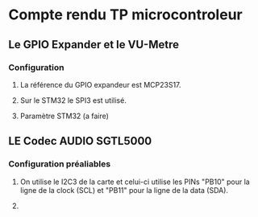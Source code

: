 # Compte rendu TP microcontroleur

## Le GPIO Expander et le VU-Metre
### Configuration

1) La référence du GPIO expandeur est MCP23S17.

2) Sur le STM32 le SPI3 est utilisé.

3) Paramètre STM32 (a faire)

## LE Codec AUDIO SGTL5000
### Configuration préaliables

1) On utilise le I2C3 de la carte et celui-ci utilise les PINs "PB10" pour la ligne de la clock (SCL) et "PB11" pour la ligne de la data (SDA).

2)  

 
